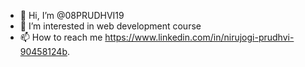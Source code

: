 - 👋 Hi, I’m @08PRUDHVI19
- 👀 I’m interested in web development course
- 📫 How to reach me https://www.linkedin.com/in/nirujogi-prudhvi-90458124b.

<!---
08PRUDHVI19/08PRUDHVI19 is a ✨ special ✨ repository because its `README.md` (this file) appears on your GitHub profile.
You can click the Preview link to take a look at your changes.
--->
